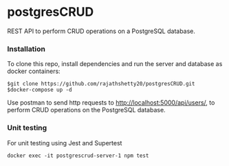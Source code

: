 
# postgresCRUD

REST API to perform CRUD operations on a PostgreSQL database. 

### Installation
To clone this repo, install dependencies and run the server and database as docker containers:
    
    $git clone https://github.com/rajathshetty20/postgresCRUD.git
    $docker-compose up -d

Use postman to send http requests to [http://localhost:5000/api/users/](http://localhost:5000/api/users/), to perform CRUD operations on the PostgreSQL database.

### Unit testing

For unit testing using Jest and Supertest

    docker exec -it postgrescrud-server-1 npm test

